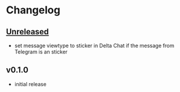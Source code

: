 # Changelog

## [Unreleased]

- set message viewtype to sticker in Delta Chat if the message from Telegram is an sticker

## v0.1.0

- initial release

[Unreleased]: https://github.com/simplebot-org/simplebot_tgchan/compare/v0.1.0...HEAD
